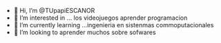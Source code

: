 - 👋 Hi, I’m @TUpapiESCANOR
- 👀 I’m interested in ... los videojuegos aprender programacion
- 🌱 I’m currently learning ...ingenieria en sistenmas commoputacionales
- 💞️ I’m looking to  aprender muchos sobre sofwares 

<!---
TUpapiESCANOR/TUpapiESCANOR is a ✨ special ✨ repository because its `README.md` (this file) appears on your GitHub profile.
You can click the Preview link to take a look at your changes.
--->
